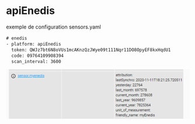 # apiEnedis

exemple de configuration sensors.yaml

```
# enedis
- platform: apiEnedis
  token: QWJz7bt6N8oVUs1mcAKnzQzJWye09t111Nqr11DO8OpyEF8kxHqdU1
  code: 09764109908394
  scan_interval: 3600
```

![picture](img/sensor.png)